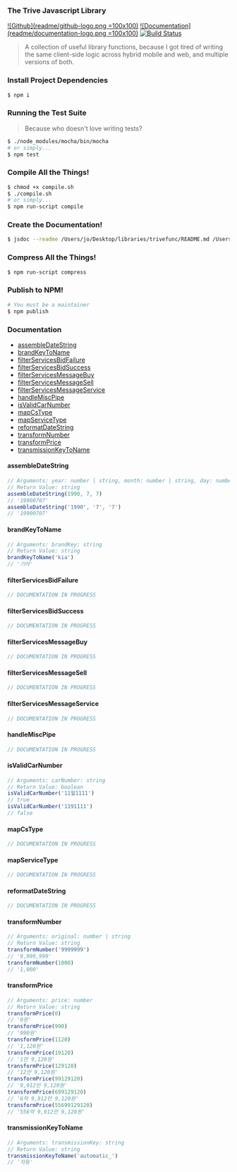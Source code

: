 ### The Trive Javascript Library

[![Github](readme/github-logo.png =100x100)](https://github.com/chousemath/trive) [![Documentation](readme/documentation-logo.png =100x100)](trive-library-docs.firebaseapp.com) [![Build Status](https://travis-ci.org/chousemath/trive.svg?branch=master)](https://travis-ci.org/chousemath/trive)

> A collection of useful library functions, because I got tired of writing the same client-side logic across hybrid mobile and web, and multiple versions of both.

### Install Project Dependencies

```bash
$ npm i
```

### Running the Test Suite

> Because who doesn't love writing tests?

```bash
$ ./node_modules/mocha/bin/mocha
# or simply...
$ npm test
```

### Compile All the Things!

```bash
$ chmod +x compile.sh
$ ./compile.sh
# or simply...
$ npm run-script compile
```

### Create the Documentation!

```bash
$ jsdoc --readme /Users/jo/Desktop/libraries/trivefunc/README.md /Users/jo/Desktop/libraries/trivefunc/index.js
```

### Compress All the Things!

```bash
$ npm run-script compress
```

### Publish to NPM!

```bash
# You must be a maintainer
$ npm publish
```

### Documentation

* [assembleDateString](#assembledatestring)
* [brandKeyToName](#brandkeytoname)
* [filterServicesBidFailure](#filterservicesbidfailure)
* [filterServicesBidSuccess](#filterservicesbidsuccess)
* [filterServicesMessageBuy](#filterservicesmessagebuy)
* [filterServicesMessageSell](#filterservicesmessagesell)
* [filterServicesMessageService](#filterservicesmessageservice)
* [handleMiscPipe](#handlemiscpipe)
* [isValidCarNumber](#isvalidcarnumber)
* [mapCsType](#mapcstype)
* [mapServiceType](#mapservicetype)
* [reformatDateString](#reformatdatestring)
* [transformNumber](#transformnumber)
* [transformPrice](#transformprice)
* [transmissionKeyToName](#transmissionkeytoname)

#### **assembleDateString**

```javascript
// Arguments: year: number | string, month: number | string, day: number | string
// Return Value: string
assembleDateString(1990, 7, 7)
// '19900707'
assembleDateString('1990', '7', '7')
// '19900707'
```

#### **brandKeyToName**

```javascript
// Arguments: brandKey: string
// Return Value: string
brandKeyToName('kia')
// '기아'
```

#### **filterServicesBidFailure**

```javascript
// DOCUMENTATION IN PROGRESS
```

#### **filterServicesBidSuccess**

```javascript
// DOCUMENTATION IN PROGRESS
```

#### **filterServicesMessageBuy**

```javascript
// DOCUMENTATION IN PROGRESS
```

#### **filterServicesMessageSell**

```javascript
// DOCUMENTATION IN PROGRESS
```

#### **filterServicesMessageService**

```javascript
// DOCUMENTATION IN PROGRESS
```

#### **handleMiscPipe**

```javascript
// DOCUMENTATION IN PROGRESS
```

#### **isValidCarNumber**

```javascript
// Arguments: carNumber: string
// Return Value: boolean
isValidCarNumber('11헐1111')
// true
isValidCarNumber('1191111')
// false
```

#### **mapCsType**

```javascript
// DOCUMENTATION IN PROGRESS
```

#### **mapServiceType**

```javascript
// DOCUMENTATION IN PROGRESS
```

#### **reformatDateString**

```javascript
// DOCUMENTATION IN PROGRESS
```

#### **transformNumber**

```javascript
// Arguments: original: number | string
// Return Value: string
transformNumber('9999999')
// '9,999,999'
transformNumber(1000)
// '1,000'
```

#### **transformPrice**

```javascript
// Arguments: price: number
// Return Value: string
transformPrice(0)
// '0원'
transformPrice(990)
// '990원'
transformPrice(1120)
// '1,120원'
transformPrice(19120)
// '1만 9,120원'
transformPrice(129120)
// '12만 9,120원'
transformPrice(99129120)
// '9,912만 9,120원'
transformPrice(699129120)
// '6억 9,912만 9,120원'
transformPrice(55699129120)
// '556억 9,912만 9,120원'
```

#### **transmissionKeyToName**

```javascript
// Arguments: transmissionKey: string
// Return Value: string
transmissionKeyToName('automatic_')
// '자동'
```
